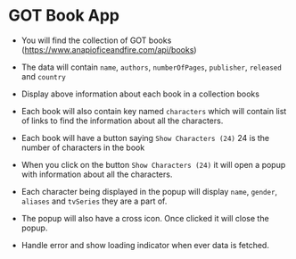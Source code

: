 # GOT Book App

- You will find the collection of GOT books (https://www.anapioficeandfire.com/api/books)

- The data will contain `name`, `authors`, `numberOfPages`, `publisher`, `released` and `country`

- Display above information about each book in a collection books

- Each book will also contain key named `characters` which will contain list of links to find the information about all the characters.

- Each book will have a button saying `Show Characters (24)` 24 is the number of characters in the book

- When you click on the button `Show Characters (24)` it will open a popup with information about all the characters.

- Each character being displayed in the popup will display `name`, `gender`, `aliases` and `tvSeries` they are a part of.

- The popup will also have a cross icon. Once clicked it will close the popup.

- Handle error and show loading indicator when ever data is fetched.
